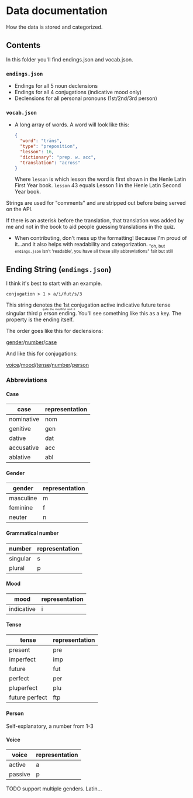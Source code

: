 # Data documentation

How the data is stored and categorized.

## Contents

In this folder you'll find endings.json and vocab.json.

### `endings.json`

- Endings for all 5 noun declensions
- Endings for all 4 conjugations (indicative mood only)
- Declensions for all personal pronouns (1st/2nd/3rd person)

### `vocab.json`

- A long array of words. A word will look like this:
  ```json
  {
    "word": "trāns",
    "type": "preposition",
    "lesson": 16,
    "dictionary": "prep. w. acc",
    "translation": "across"
  }
  ```
  Where `lesson` is which lesson the word is first shown in the Henle Latin First Year book. 
  `lesson` 43 equals Lesson 1 in the Henle Latin Second Year book.

Strings are used for "comments" and are stripped out before being served on the API.

If there is an asterisk before the translation, that translation was added by me and not in the book to aid people guessing translations in the quiz.

- When contributing, don't mess up the formatting! Because I'm proud of it...and it also helps with readability and categorization. <sub>"oh, but `endings.json` isn't 'readable', you have all these silly abbreviations" fair but still</sub>

## Ending String (`endings.json`)

I think it's best to start with an example.

`conjugation > 1 > a/i/fut/s/3`

This string denotes the 1st conjugation active indicative future tense singular third p<ruby>
erson ending<rt>quite the mouthful isn't it</rt></ruby>. You'll see something like this as a key. The property is the ending itself.

The order goes like this for declensions:

[gender](#gender)/[number](#grammatical-number)/[case](#case)

And like this for conjugations:

[voice](#voice)/[mood](#mood)/[tense](#tense)/[number](#grammatical-number)/[person](#person)

### Abbreviations

#### Case

| case       | representation |
| ---------- | -------------- |
| nominative | nom            |
| genitive   | gen            |
| dative     | dat            |
| accusative | acc            |
| ablative   | abl            |

#### Gender

| gender    | representation |
| --------- | -------------- |
| masculine | m              |
| feminine  | f              |
| neuter    | n              |

#### Grammatical number

| number   | representation |
| -------- | -------------- |
| singular | s              |
| plural   | p              |

#### Mood

<!-- > Currently, only indicative is supported -->

| mood       | representation |
| ---------- | -------------- |
| indicative | i              |

<!--| imperative     | im  | -->
<!--| subjunctive    | s   | -->
<!--| gerund         | g   | -->
<!--| supine         | sp  | -->
<!--| participle     | p   | -->

#### Tense

| tense          | representation |
| -------------- | -------------- |
| present        | pre            |
| imperfect      | imp            |
| future         | fut            |
| perfect        | per            |
| pluperfect     | plu            |
| future perfect | ftp            |

#### Person

Self-explanatory, a number from 1-3

#### Voice

| voice   | representation |
| ------- | -------------- |
| active  | a              |
| passive | p              |




TODO support multiple genders. Latin...